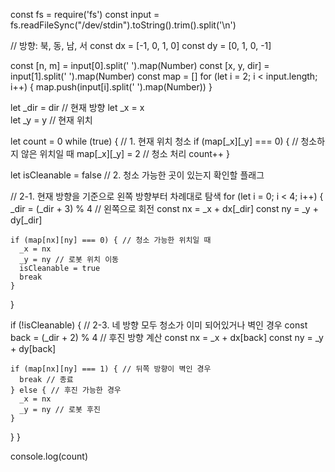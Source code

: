 const fs = require('fs')
const input = fs.readFileSync("/dev/stdin").toString().trim().split('\n')

// 방향: 북, 동, 남, 서
const dx = [-1, 0, 1, 0]
const dy = [0, 1, 0, -1]

const [n, m] = input[0].split(' ').map(Number)
const [x, y, dir] = input[1].split(' ').map(Number)
const map = []
for (let i = 2; i < input.length; i++) {
map.push(input[i].split(' ').map(Number))
}

let \_dir = dir // 현재 방향
let \_x = x  
let \_y = y // 현재 위치

let count = 0
while (true) {
// 1. 현재 위치 청소
if (map[\_x][_y] === 0) { // 청소하지 않은 위치일 때
map[\_x][_y] = 2 // 청소 처리
count++
}

let isCleanable = false // 2. 청소 가능한 곳이 있는지 확인할 플래그

// 2-1. 현재 방향을 기준으로 왼쪽 방향부터 차례대로 탐색
for (let i = 0; i < 4; i++) {
\_dir = (\_dir + 3) % 4 // 왼쪽으로 회전
const nx = \_x + dx[_dir]
const ny = \_y + dy[_dir]

    if (map[nx][ny] === 0) { // 청소 가능한 위치일 때
      _x = nx
      _y = ny // 로봇 위치 이동
      isCleanable = true
      break
    }

}

if (!isCleanable) { // 2-3. 네 방향 모두 청소가 이미 되어있거나 벽인 경우
const back = (\_dir + 2) % 4 // 후진 방향 계산
const nx = \_x + dx[back]
const ny = \_y + dy[back]

    if (map[nx][ny] === 1) { // 뒤쪽 방향이 벽인 경우
      break // 종료
    } else { // 후진 가능한 경우
      _x = nx
      _y = ny // 로봇 후진
    }

}
}

console.log(count)
